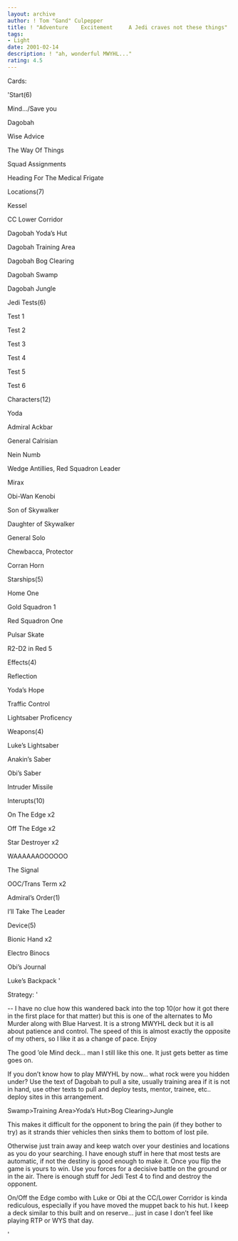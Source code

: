 ```yaml
---
layout: archive
author: ! Tom "Gand" Culpepper
title: ! "Adventure    Excitement     A Jedi craves not these things"
tags:
- Light
date: 2001-02-14
description: ! "ah, wonderful MWYHL..."
rating: 4.5
---
```

Cards: 

'Start(6)

Mind.../Save you

Dagobah

Wise Advice

The Way Of Things

Squad Assignments

Heading For The Medical Frigate


Locations(7)

Kessel

CC Lower Corridor

Dagobah Yoda’s Hut

Dagobah Training Area

Dagobah Bog Clearing

Dagobah Swamp

Dagobah Jungle


Jedi Tests(6)

Test 1

Test 2

Test 3

Test 4

Test 5

Test 6


Characters(12)

Yoda

Admiral Ackbar

General Calrisian

Nein Numb

Wedge Antillies, Red Squadron Leader

Mirax

Obi-Wan Kenobi

Son of Skywalker

Daughter of Skywalker

General Solo

Chewbacca, Protector

Corran Horn


Starships(5)

Home One

Gold Squadron 1

Red Squadron One

Pulsar Skate

R2-D2 in Red 5


Effects(4)

Reflection

Yoda’s Hope

Traffic Control

Lightsaber Proficency


Weapons(4)

Luke’s Lightsaber

Anakin’s Saber

Obi’s Saber

Intruder Missile


Interupts(10)

On The Edge x2

Off The Edge x2

Star Destroyer x2

WAAAAAAOOOOOO 

The Signal 

OOC/Trans Term x2


Admiral’s Order(1)

I’ll Take The Leader


Device(5)

Bionic Hand x2

Electro Binocs

Obi’s Journal

Luke’s Backpack '

Strategy: '

-- I have no clue how this wandered back into the top 10(or how it got there in the first place for that matter) but this is one of the alternates to Mo Murder along with Blue Harvest.  It is a strong MWYHL deck but it is all about patience and control.  The speed of this is almost exactly the opposite of my others, so I like it as a change of pace.  Enjoy


The good ’ole Mind deck...  man I still like this one.  It just gets better as time goes on.


If you don’t know how to play MWYHL by now... what rock were you hidden under?  Use the text of Dagobah to pull a site, usually training area if it is not in hand, use other texts to pull and deploy tests, mentor, trainee, etc.. deploy sites in this arrangement.


Swamp>Training Area>Yoda’s Hut>Bog Clearing>Jungle


This makes it difficult for the opponent to bring the pain (if they bother to try) as it strands thier vehicles then sinks them to bottom of lost pile. 


Otherwise just train away and keep watch over your destinies and locations as you do your searching.  I have enough stuff in here that most tests are automatic, if not the destiny is good enough to make it.  Once you flip the game is yours to win.  Use you forces for a decisive battle on the ground or in the air.  There is enough stuff for Jedi Test 4 to find and destroy the opponent.


On/Off the Edge combo with Luke or Obi at the CC/Lower Corridor is kinda rediculous, especially if you have moved the muppet back to his hut.  I keep a deck similar to this built and on reserve...  just in case I don’t feel like playing RTP or WYS that day.

'